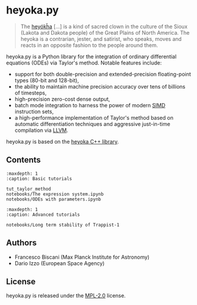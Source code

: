 # heyoka.py

> The [heyókȟa](https://en.wikipedia.org/wiki/Heyoka) \[\...\] is a kind
> of sacred clown in the culture of the Sioux (Lakota and Dakota people)
> of the Great Plains of North America. The heyoka is a contrarian,
> jester, and satirist, who speaks, moves and reacts in an opposite
> fashion to the people around them.

heyoka.py is a Python library for the integration of ordinary differential
equations (ODEs) via Taylor's method. Notable features include:

- support for both double-precision and extended-precision
  floating-point types (80-bit and 128-bit),
- the ability to maintain machine precision accuracy over tens of
  billions of timesteps,
- high-precision zero-cost dense output,
- batch mode integration to harness the power of modern
  [SIMD](https://en.wikipedia.org/wiki/SIMD) instruction sets,
- a high-performance implementation of Taylor's method based on
  automatic differentiation techniques and aggressive just-in-time
  compilation via [LLVM](https://llvm.org/).

heyoka.py is based on the [heyoka C++ library](https://github.com/bluescarni/heyoka).

## Contents

```{toctree}
:maxdepth: 1
:caption: Basic tutorials

tut_taylor_method
notebooks/The expression system.ipynb
notebooks/ODEs with parameters.ipynb
```

```{toctree}
:maxdepth: 1
:caption: Advanced tutorials

notebooks/Long term stability of Trappist-1
```

## Authors

- Francesco Biscani (Max Planck Institute for Astronomy)
- Dario Izzo (European Space Agency)

## License

heyoka.py is released under the [MPL-2.0](https://www.mozilla.org/en-US/MPL/2.0/FAQ/) license.
